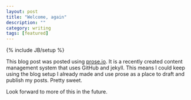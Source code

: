 ```yaml
---
layout: post
title: "Welcome, again"
description: ""
category: writing
tags: [featured]
---
```


{% include JB/setup %}

This blog post was posted using [prose.io](http://prose.io). It is a recently created content management system that uses GitHub and jekyll. This means I could keep using the blog setup I already made and use prose as a place to draft and publish my posts. Pretty sweet.

Look forward to more of this in the future.

